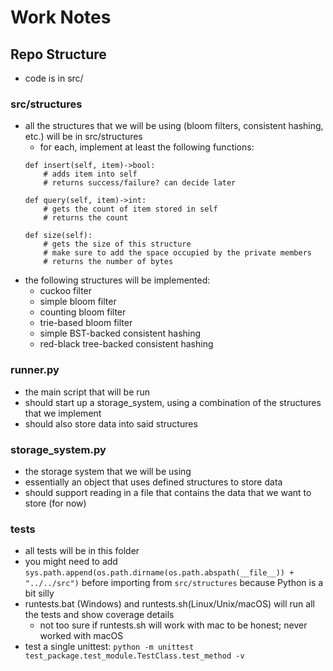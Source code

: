 # Work Notes

## Repo Structure
- code is in src/

### src/structures
- all the structures that we will be using (bloom filters, consistent hashing, etc.) will be in src/structures
    - for each, implement at least the following functions:
    ```
    def insert(self, item)->bool:
        # adds item into self
        # returns success/failure? can decide later
    
    def query(self, item)->int:
        # gets the count of item stored in self
        # returns the count
    
    def size(self):
        # gets the size of this structure
        # make sure to add the space occupied by the private members
        # returns the number of bytes
    ```
- the following structures will be implemented:
    - cuckoo filter
    - simple bloom filter
    - counting bloom filter
    - trie-based bloom filter
    - simple BST-backed consistent hashing
    - red-black tree-backed consistent hashing

### runner.py
- the main script that will be run
- should start up a storage_system, using a combination of the structures that we implement
- should also store data into said structures

### storage_system.py
- the storage system that we will be using
- essentially an object that uses defined structures to store data
- should support reading in a file that contains the data that we want to store (for now)

### tests
- all tests will be in this folder
- you might need to add ```sys.path.append(os.path.dirname(os.path.abspath(__file__)) + "../../src")``` before importing from ```src/structures``` because Python is a bit silly
- runtests.bat (Windows) and runtests.sh(Linux/Unix/macOS) will run all the tests and show coverage details
    - not too sure if runtests.sh will work with mac to be honest; never worked with macOS
- test a single unittest: ```python -m unittest test_package.test_module.TestClass.test_method -v```